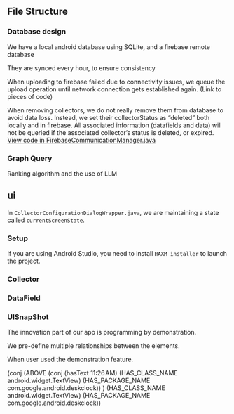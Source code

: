 

## File Structure



### Database design

We have a local android database using SQLite, and a firebase remote database

They are synced every hour, to ensure consistency

When uploading to firebase failed due to connectivity issues, we queue the upload operation until network connection gets established again. (Link to pieces of code)

When removing collectors, we do not really remove them from database to avoid data loss. Instead, we set their collectorStatus as “deleted” both locally and in firebase. All associated information (datafields and data) will not be queried if the associated collector’s status is deleted, or expired. [View code in FirebaseCommunicationManager.java](https://github.com/yuwen-lu/crepe/blob/5027e372de9bafab421245e5fc2e4b769c5105e0/app/src/main/java/edu/nd/crepe/network/FirebaseCommunicationManager.java#L89)

### Graph Query

Ranking algorithm and the use of LLM


## ui

In `CollectorConfigurationDialogWrapper.java`, we are maintaining a state called `currentScreenState`.


### Setup

If you are using Android Studio, you need to install `HAXM installer` to launch the project.

### Collector



### DataField



### UISnapShot

The innovation part of our app is programming by demonstration.

We pre-define multiple relationships between the elements. 

When user used the demonstration feature.



(conj (ABOVE (conj (hasText 11:26 AM) (HAS_CLASS_NAME android.widget.TextView) (HAS_PACKAGE_NAME com.google.android.deskclock)) ) (HAS_CLASS_NAME android.widget.TextView) (HAS_PACKAGE_NAME com.google.android.deskclock))


